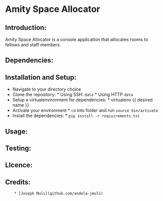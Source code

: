

# Amity Space Allocator

## Introduction:
Amity Space Allocator is a console application that allocates rooms to fellows and staff members.

## Dependencies:

## Installation and Setup:

* Navigate to your directory choice
* Clone the repository:
        * Using SSH: ``` data ```
        * Using HTTP ``` data ```
* Setup a virtualenvironment for dependencies:
        * virtualenv {{ desired name }}
* Activate your environment
        * ``` cd ``` into folder and run ``` source bin/activate ```
* Install the dependencies:
        * ``` pip install -r reqiuirements.txt ```

## Usage:

## Testing:

## LIcence:

## Credits:
        * [Joseph Muli](github.com/andela-jmuli)
